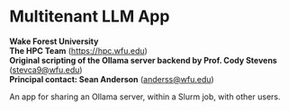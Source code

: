 # Multitenant LLM App

**Wake Forest University**<br>
**The HPC Team** (https://hpc.wfu.edu)<br>
**Original scripting of the Ollama server backend by Prof. Cody Stevens** (stevca9@wfu.edu)<br>
**Principal contact: Sean Anderson** (anderss@wfu.edu)

An app for sharing an Ollama server, within a Slurm job, with other users.
